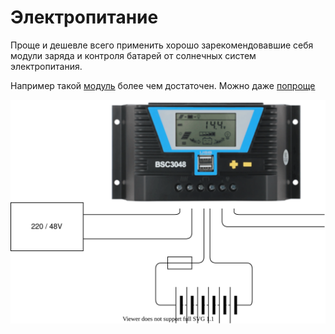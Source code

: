 # Электропитание

Проще и дешевле всего применить хорошо зарекомендовавшие себя модули заряда и контроля батарей
от солнечных систем электропитания.

Например такой [модуль](https://powmr.com/solar-charge-controller/current/40amps-mppt/powmr-40a-mppt-solar-charge-controller-12v-24v-36v-48v-auto-solar-regulator-with-lcd-display-mppt-40a/)
более чем достаточен. Можно даже [попроще](https://powmr.com/solar-charge-controller/series-en/solar-laderegler-pwm-30a-40a-50a-60a-80a-automat-solar-controller-12v-24v-36v-48v-pv100v-lithiumbatterien-ternare-lithiumbatterien-lithiumeisenphosphat-usw./)


![](solar.svg)

